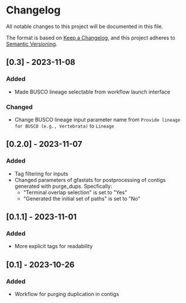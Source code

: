 # Changelog

All notable changes to this project will be documented in this file.

The format is based on [Keep a Changelog](https://keepachangelog.com/en/1.0.0/),
and this project adheres to [Semantic Versioning](https://semver.org/spec/v2.0.0.html).

## [0.3] - 2023-11-08

### Added

- Made BUSCO lineage selectable from workflow launch interface

### Changed

- Change BUSCO lineage input parameter name from `Provide lineage for BUSCO (e.g., Vertebrata)` to `Lineage`


## [0.2.0] - 2023-11-07

### Added

- Tag filtering for inputs
- Changed parameters of gfastats for postprocessing of contigs generated with purge_dups. Specfically:
  - "Terminal overlap selection" is set to "Yes"
  - "Generated the initial set of paths" is set to "No"


## [0.1.1] - 2023-11-01

### Added

- More explicit tags for readability


## [0.1] - 2023-10-26

### Added

- Workflow for purging duplication in contigs
